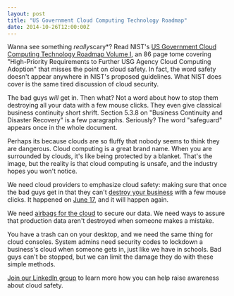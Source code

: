 ```yaml
---
layout: post
title: "US Government Cloud Computing Technology Roadmap"
date: 2014-10-26T12:00:00Z
---
```

Wanna see something *really*scary*? Read NIST's
[US Government Cloud Computing Technology Roadmap Volume I](http://n99.us/zwr), an 86 page tome covering "High-Priority Requirements to Further USG
Agency Cloud Computing Adoption" that misses the point on cloud safety.
In fact, the word
safety doesn't appear anywhere in NIST's proposed guidelines.  What NIST does cover is the same tired discussion of cloud security.

The bad guys *will* get in.  Then what?  Not a word about how to stop them
destroying all your data with a few mouse clicks.  They even give classical
business continuity short shrift.  Section 5.3.8 on "Business Continuity and Disaster Recovery" is a few paragraphs.  Seriously?  The word "safeguard" appears once in the whole document.

Perhaps its because clouds are so fluffy that nobody seems to think
they are dangerous.  Cloud computing is a great brand name.  When
you are surrounded by clouds, it's like being protected by a blanket.
That's the image, but the reality is that cloud computing is unsafe,
and the industry hopes you won't notice.

We need
cloud providers to emphasize cloud safety: making sure that once the bad guys
get in that they can't
[destroy your business](http://n99.us/ndc) with a few mouse clicks.
It happened on
[June 17](http://n99.us/pth), and it will happen again.

We need
[airbags for the cloud](http://n99.us/vad) to secure our data.
We need ways to assure that production data aren't
destroyed when someone makes a mistake.

You have a
trash can on your desktop, and we need the same thing
for cloud consoles.  System admins need security codes to
lockdown a business's cloud when someone gets in, just
like we have in schools.  Bad guys can't be stopped, but
we can limit the damage they do with these simple methods.

[Join our LinkedIn group](http://n99.us/nli) to learn more how you can help raise awareness about
cloud safety.


